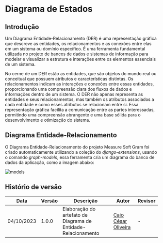 #   Diagrama de Estados

## Introdução

Um Diagrama Entidade-Relacionamento (DER) é uma representação gráfica que descreve as entidades, os relacionamentos e as conexões entre elas em um sistema ou domínio específico. É uma ferramenta fundamental utilizada no projeto de bancos de dados e sistemas de informação para modelar e visualizar a estrutura e interações entre os elementos essenciais de um sistema.

No cerne de um DER estão as entidades, que são objetos do mundo real ou conceitual que possuem atributos e características distintas. Os relacionamentos indicam as interações e conexões entre essas entidades, proporcionando uma compreensão clara dos fluxos de dados e informações dentro de um sistema. O DER não apenas representa as entidades e seus relacionamentos, mas também os atributos associados a cada entidade e como esses atributos se relacionam entre si. Essa representação gráfica facilita a comunicação entre as partes interessadas, permitindo uma compreensão abrangente e uma base sólida para o desenvolvimento e otimização do sistema.

## Diagrama Entidade-Relacionamento

O Diagrama Entidade-Relacionamento do projeto Measure Soft Gram foi criado automaticamente utilizando a coleção do *django-extensions*, usando o comando *graph-models*, essa ferramenta cria um diagrama do banco de dados da aplicação, como a imagem abaixo:

![models](https://github.com/fga-eps-mds/2023.2-MeasureSoftGram-DOC/assets/54439337/8cc0c8a4-4f20-4118-bd51-03583eb0f972)

## Histório de versão

Data | Versão |Descrição |Autor | Revisor
-----|--------|----------|------|--------
04/10/2023| 1.0.0| Elaboração do artefato de Diagrama de Entidade-Relacionamento | [Caio César Oliveira](https://github.com/oCaioOliveira) | -

